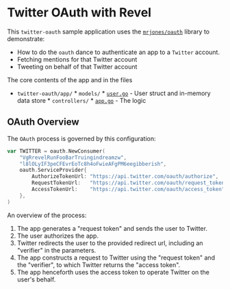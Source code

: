 Twitter OAuth with Revel 
==================================

This `twitter-oauth` sample application uses 
the [`mrjones/oauth`](https://github.com/mrjones/oauth) library to demonstrate:

* How to do the `oauth` dance to authenticate an app to a `Twitter` account.
* Fetching mentions for that Twitter account
* Tweeting on behalf of that Twitter account

The core contents of the app and in the files
* `twitter-oauth/app/`
		* `models/`
			* [`user.go`](/twitter-oauth/app/models/user.go)   - User struct and in-memory data store
		* `controllers/`
			* [`app.go`](/twitter-oauth/app/models/app.go)    - The logic


## OAuth Overview

The `OAuth` process is governed by this configuration:

```go
var TWITTER = oauth.NewConsumer(
	"VgRrevelRunFooBarTruingindreamzw",
	"l8lOLyIF3peCFEvrEoTc8h4oFwieAFgPM6eegibberish",
	oauth.ServiceProvider{
		AuthorizeTokenUrl: "https://api.twitter.com/oauth/authorize",
		RequestTokenUrl:   "https://api.twitter.com/oauth/request_token",
		AccessTokenUrl:    "https://api.twitter.com/oauth/access_token",
	},
)
```

An overview of the process:

1. The app generates a "request token" and sends the user to Twitter.
2. The user authorizes the app.
3. Twitter redirects the user to the provided redirect url, including an
   "verifier" in the parameters.
4. The app constructs a request to Twitter using the "request token" and
   the "verifier", to which Twitter returns the "access token".
5. The app henceforth uses the access token to operate Twitter on the user's behalf.


